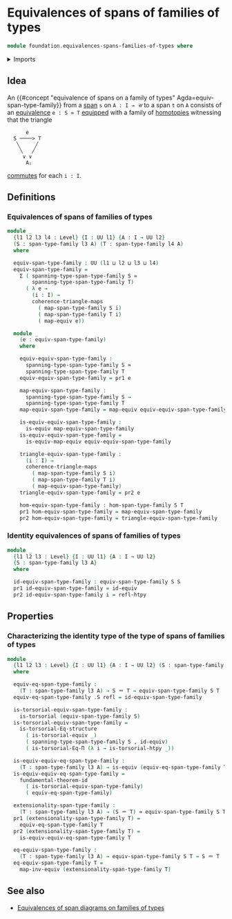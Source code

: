 # Equivalences of spans of families of types

```agda
module foundation.equivalences-spans-families-of-types where
```

<details><summary>Imports</summary>

```agda
open import foundation.dependent-pair-types
open import foundation.equality-dependent-function-types
open import foundation.fundamental-theorem-of-identity-types
open import foundation.homotopies
open import foundation.homotopy-induction
open import foundation.identity-types
open import foundation.morphisms-spans-families-of-types
open import foundation.spans-families-of-types
open import foundation.structure-identity-principle
open import foundation.univalence
open import foundation.universe-levels

open import foundation-core.commuting-triangles-of-maps
open import foundation-core.equivalences
open import foundation-core.torsorial-type-families
```

</details>

## Idea

An
{{#concept "equivalence of spans on a family of types" Agda=equiv-span-type-family}}
from a [span](foundation.spans-families-of-types.md) `s` on `A : I → 𝒰` to a
span `t` on `A` consists of an [equivalence](foundation-core.equivalences.md)
`e : S ≃ T` [equipped](foundation.structure.md) with a family of
[homotopies](foundation-core.homotopies.md) witnessing that the triangle

```text
      e
  S ────> T
   ╲     ╱
    ╲   ╱
     ∨ ∨
      Aᵢ
```

[commutes](foundation.commuting-triangles-of-maps.md) for each `i : I`.

## Definitions

### Equivalences of spans of families of types

```agda
module _
  {l1 l2 l3 l4 : Level} {I : UU l1} {A : I → UU l2}
  (S : span-type-family l3 A) (T : span-type-family l4 A)
  where

  equiv-span-type-family : UU (l1 ⊔ l2 ⊔ l3 ⊔ l4)
  equiv-span-type-family =
    Σ ( spanning-type-span-type-family S ≃
        spanning-type-span-type-family T)
      ( λ e →
        (i : I) →
        coherence-triangle-maps
          ( map-span-type-family S i)
          ( map-span-type-family T i)
          ( map-equiv e))

  module _
    (e : equiv-span-type-family)
    where

    equiv-equiv-span-type-family :
      spanning-type-span-type-family S ≃
      spanning-type-span-type-family T
    equiv-equiv-span-type-family = pr1 e

    map-equiv-span-type-family :
      spanning-type-span-type-family S →
      spanning-type-span-type-family T
    map-equiv-span-type-family = map-equiv equiv-equiv-span-type-family

    is-equiv-equiv-span-type-family :
      is-equiv map-equiv-span-type-family
    is-equiv-equiv-span-type-family =
      is-equiv-map-equiv equiv-equiv-span-type-family

    triangle-equiv-span-type-family :
      (i : I) →
      coherence-triangle-maps
        ( map-span-type-family S i)
        ( map-span-type-family T i)
        ( map-equiv-span-type-family)
    triangle-equiv-span-type-family = pr2 e

    hom-equiv-span-type-family : hom-span-type-family S T
    pr1 hom-equiv-span-type-family = map-equiv-span-type-family
    pr2 hom-equiv-span-type-family = triangle-equiv-span-type-family
```

### Identity equivalences of spans of families of types

```agda
module _
  {l1 l2 l3 : Level} {I : UU l1} {A : I → UU l2}
  {S : span-type-family l3 A}
  where

  id-equiv-span-type-family : equiv-span-type-family S S
  pr1 id-equiv-span-type-family = id-equiv
  pr2 id-equiv-span-type-family i = refl-htpy
```

## Properties

### Characterizing the identity type of the type of spans of families of types

```agda
module _
  {l1 l2 l3 : Level} {I : UU l1} {A : I → UU l2} (S : span-type-family l3 A)
  where

  equiv-eq-span-type-family :
    (T : span-type-family l3 A) → S ＝ T → equiv-span-type-family S T
  equiv-eq-span-type-family .S refl = id-equiv-span-type-family

  is-torsorial-equiv-span-type-family :
    is-torsorial (equiv-span-type-family S)
  is-torsorial-equiv-span-type-family =
    is-torsorial-Eq-structure
      ( is-torsorial-equiv _)
      ( spanning-type-span-type-family S , id-equiv)
      ( is-torsorial-Eq-Π (λ i → is-torsorial-htpy _))

  is-equiv-equiv-eq-span-type-family :
    (T : span-type-family l3 A) → is-equiv (equiv-eq-span-type-family T)
  is-equiv-equiv-eq-span-type-family =
    fundamental-theorem-id
      ( is-torsorial-equiv-span-type-family)
      ( equiv-eq-span-type-family)

  extensionality-span-type-family :
    (T : span-type-family l3 A) → (S ＝ T) ≃ equiv-span-type-family S T
  pr1 (extensionality-span-type-family T) =
    equiv-eq-span-type-family T
  pr2 (extensionality-span-type-family T) =
    is-equiv-equiv-eq-span-type-family T

  eq-equiv-span-type-family :
    (T : span-type-family l3 A) → equiv-span-type-family S T → S ＝ T
  eq-equiv-span-type-family T =
    map-inv-equiv (extensionality-span-type-family T)
```

## See also

- [Equivalences of span diagrams on families of types](foundation.equivalences-span-diagrams-families-of-types.md)
